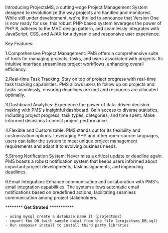 Introducing ProjectsMS, a cutting-edge Project Management System designed to revolutionize the way projects are handled and monitored. While still under development, we're thrilled to announce that Version One is now ready for use, this robust PHP-based system leverages the power of PHP 8, adheres to the MVC design pattern, and seamlessly integrates with JavaScript, CSS, and AJAX for a dynamic and responsive user experience.

Key Features:

1.Comprehensive Project Management: PMS offers a comprehensive suite of tools for managing projects, tasks, and users associated with projects. Its intuitive interface streamlines project workflows, enhancing overall efficiency.

2.Real-time Task Tracking: Stay on top of project progress with real-time task tracking capabilities. PMS allows users to follow up on projects and tasks seamlessly, ensuring deadlines are met and resources are allocated optimally.

3.Dashboard Analytics: Experience the power of data-driven decision-making with PMS's insightful dashboard. Gain access to diverse statistics, including project progress, task types, categories, and time spent. Make informed decisions to boost project performance.

4.Flexible and Customizable: PMS stands out for its flexibility and customization options. Leveraging PHP and other open-source languages, users can tailor the system to meet unique project management requirements and adapt it to evolving business needs.

5.Strong Notification System: Never miss a critical update or deadline again. PMS boasts a robust notification system that keeps users informed about important project developments, task assignments, and impending deadlines.

6.Email Integration: Enhance communication and collaboration with PMS's email integration capabilities. The system allows automatic email notifications based on predefined actions, facilitating seamless communication among project stakeholders.

******** **Get Strated** ***********

    - using mysql create a database name it (projectsms)
    - import the DB (with sample data) from the file (projectsms_DB.sql) 
    - Run composer install to install third party libraries
